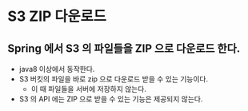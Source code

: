 # S3 ZIP 다운로드
## Spring 에서 S3 의 파일들을 ZIP 으로 다운로드 한다.
- java8 이상에서 동작한다.
- S3 버킷의 파일을 바로 zip 으로 다운로드 받을 수 있는 기능이다.
  - 이 때 파일들을 서버에 저장하지 않는다.
- S3 의 API 에는 ZIP 으로 받을 수 있는 기능은 제공되지 않는다.